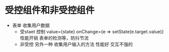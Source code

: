 # 受控组件和非受控组件

- 表单 收集用户数据
    - 受staet 控制
    value={state} onChange={e => setState(e.target.value)}
    性能开销 表单的检测等，防抖节流
    - 非受控
    另外一种 收集用户输入的方法
    性能好 交互不强的